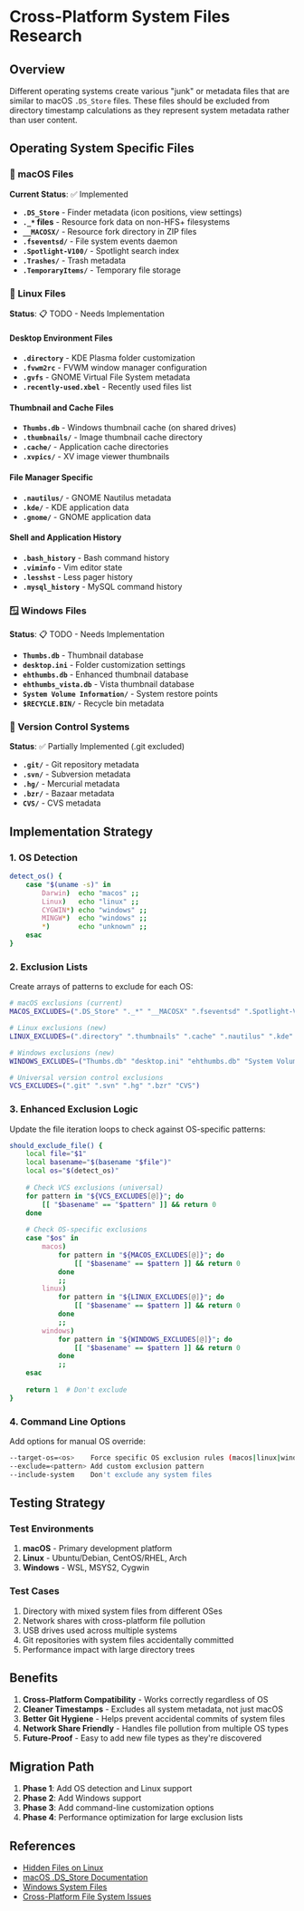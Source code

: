 # Cross-Platform System Files Research

## Overview

Different operating systems create various "junk" or metadata files that are similar to macOS `.DS_Store` files. These files should be excluded from directory timestamp calculations as they represent system metadata rather than user content.

## Operating System Specific Files

### 🍎 macOS Files
**Current Status**: ✅ Implemented

- **`.DS_Store`** - Finder metadata (icon positions, view settings)
- **`._*` files** - Resource fork data on non-HFS+ filesystems
- **`__MACOSX/`** - Resource fork directory in ZIP files
- **`.fseventsd/`** - File system events daemon
- **`.Spotlight-V100/`** - Spotlight search index
- **`.Trashes/`** - Trash metadata
- **`.TemporaryItems/`** - Temporary file storage

### 🐧 Linux Files
**Status**: 📋 TODO - Needs Implementation

#### Desktop Environment Files
- **`.directory`** - KDE Plasma folder customization
- **`.fvwm2rc`** - FVWM window manager configuration
- **`.gvfs`** - GNOME Virtual File System metadata
- **`.recently-used.xbel`** - Recently used files list

#### Thumbnail and Cache Files
- **`Thumbs.db`** - Windows thumbnail cache (on shared drives)
- **`.thumbnails/`** - Image thumbnail cache directory
- **`.cache/`** - Application cache directories
- **`.xvpics/`** - XV image viewer thumbnails

#### File Manager Specific
- **`.nautilus/`** - GNOME Nautilus metadata
- **`.kde/`** - KDE application data
- **`.gnome/`** - GNOME application data

#### Shell and Application History
- **`.bash_history`** - Bash command history
- **`.viminfo`** - Vim editor state
- **`.lesshst`** - Less pager history
- **`.mysql_history`** - MySQL command history

### 🪟 Windows Files
**Status**: 📋 TODO - Needs Implementation

- **`Thumbs.db`** - Thumbnail database
- **`desktop.ini`** - Folder customization settings
- **`ehthumbs.db`** - Enhanced thumbnail database
- **`ehthumbs_vista.db`** - Vista thumbnail database
- **`System Volume Information/`** - System restore points
- **`$RECYCLE.BIN/`** - Recycle bin metadata

### 🔄 Version Control Systems
**Status**: ✅ Partially Implemented (.git excluded)

- **`.git/`** - Git repository metadata
- **`.svn/`** - Subversion metadata  
- **`.hg/`** - Mercurial metadata
- **`.bzr/`** - Bazaar metadata
- **`CVS/`** - CVS metadata

## Implementation Strategy

### 1. OS Detection
```bash
detect_os() {
    case "$(uname -s)" in
        Darwin)  echo "macos" ;;
        Linux)   echo "linux" ;;
        CYGWIN*) echo "windows" ;;
        MINGW*)  echo "windows" ;;
        *)       echo "unknown" ;;
    esac
}
```

### 2. Exclusion Lists
Create arrays of patterns to exclude for each OS:

```bash
# macOS exclusions (current)
MACOS_EXCLUDES=(".DS_Store" "._*" "__MACOSX" ".fseventsd" ".Spotlight-V100" ".Trashes")

# Linux exclusions (new)
LINUX_EXCLUDES=(".directory" ".thumbnails" ".cache" ".nautilus" ".kde" ".gnome" ".bash_history" ".viminfo")

# Windows exclusions (new)  
WINDOWS_EXCLUDES=("Thumbs.db" "desktop.ini" "ehthumbs.db" "System Volume Information" "\$RECYCLE.BIN")

# Universal version control exclusions
VCS_EXCLUDES=(".git" ".svn" ".hg" ".bzr" "CVS")
```

### 3. Enhanced Exclusion Logic
Update the file iteration loops to check against OS-specific patterns:

```bash
should_exclude_file() {
    local file="$1"
    local basename="$(basename "$file")"
    local os="$(detect_os)"
    
    # Check VCS exclusions (universal)
    for pattern in "${VCS_EXCLUDES[@]}"; do
        [[ "$basename" == "$pattern" ]] && return 0
    done
    
    # Check OS-specific exclusions
    case "$os" in
        macos)
            for pattern in "${MACOS_EXCLUDES[@]}"; do
                [[ "$basename" == $pattern ]] && return 0
            done
            ;;
        linux)
            for pattern in "${LINUX_EXCLUDES[@]}"; do
                [[ "$basename" == $pattern ]] && return 0
            done
            ;;
        windows)
            for pattern in "${WINDOWS_EXCLUDES[@]}"; do
                [[ "$basename" == $pattern ]] && return 0
            done
            ;;
    esac
    
    return 1  # Don't exclude
}
```

### 4. Command Line Options
Add options for manual OS override:

```bash
--target-os=<os>    Force specific OS exclusion rules (macos|linux|windows|auto)
--exclude=<pattern> Add custom exclusion pattern
--include-system    Don't exclude any system files
```

## Testing Strategy

### Test Environments
1. **macOS** - Primary development platform
2. **Linux** - Ubuntu/Debian, CentOS/RHEL, Arch
3. **Windows** - WSL, MSYS2, Cygwin

### Test Cases
1. Directory with mixed system files from different OSes
2. Network shares with cross-platform file pollution
3. USB drives used across multiple systems
4. Git repositories with system files accidentally committed
5. Performance impact with large directory trees

## Benefits

1. **Cross-Platform Compatibility** - Works correctly regardless of OS
2. **Cleaner Timestamps** - Excludes all system metadata, not just macOS
3. **Better Git Hygiene** - Helps prevent accidental commits of system files
4. **Network Share Friendly** - Handles file pollution from multiple OS types
5. **Future-Proof** - Easy to add new file types as they're discovered

## Migration Path

1. **Phase 1**: Add OS detection and Linux support
2. **Phase 2**: Add Windows support  
3. **Phase 3**: Add command-line customization options
4. **Phase 4**: Performance optimization for large exclusion lists

## References

- [Hidden Files on Linux](https://www.linfo.org/hidden_file.html)
- [macOS .DS_Store Documentation](https://eclecticlight.co/2021/11/27/explainer-ds_store-files/)
- [Windows System Files](https://docs.microsoft.com/en-us/windows/win32/fileio/file-attribute-constants)
- [Cross-Platform File System Issues](https://stackoverflow.com/questions/tagged/cross-platform+filesystem) 